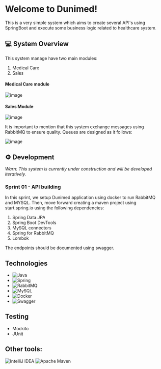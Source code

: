# Welcome to Dunimed! 

This is a very simple system which aims to create several API's using SpringBoot and execute some business logic related to healthcare system. 


## :computer: System Overview

This system manage have two main modules:
1. Medical Care
2. Sales

#### Medical Care module
![image](https://user-images.githubusercontent.com/13739735/199307899-43cffd39-af80-4c81-aa18-df3ae8092f83.png)

#### Sales Module
![image](https://user-images.githubusercontent.com/13739735/198321768-f3386db0-cf85-42e4-8116-fec5e470247c.png)


It is important to mention that this system exchange messages using RabbitMQ to ensure quality. Queues are designed as it follows:

![image](https://user-images.githubusercontent.com/13739735/198322962-16304d43-c821-4677-8952-a10e8b5fcc82.png)




## ⚙️ Development

*Warn: This system is currently under construction and will be developed iteratively.*

### Sprint 01 - API building

In this sprint, we setup Dunimed application using docker to run RabbitMQ and MYSQL. Then, move forward creating a maven project using start.spring.io using the following dependencies:

1. Spring Data JPA
2. Spring Boot DevTools
3. MySQL connectors
4. Spring for RabbitMQ
5. Lombok

The endpoints should be documented using swagger.


## Technologies

- ![Java](https://img.shields.io/badge/java-%23ED8B00.svg?style=for-the-badge&logo=java&logoColor=white)
- ![Spring](https://img.shields.io/badge/spring-%236DB33F.svg?style=for-the-badge&logo=spring&logoColor=white)
- ![RabbitMQ](https://img.shields.io/badge/Rabbitmq-FF6600?style=for-the-badge&logo=rabbitmq&logoColor=white)
- ![MySQL](https://img.shields.io/badge/mysql-%2300f.svg?style=for-the-badge&logo=mysql&logoColor=white)
- ![Docker](https://img.shields.io/badge/docker-%230db7ed.svg?style=for-the-badge&logo=docker&logoColor=white)
- ![Swagger](https://img.shields.io/badge/-Swagger-%23Clojure?style=for-the-badge&logo=swagger&logoColor=white)

## Testing
- Mockito
- JUnit

## Other tools:
 ![IntelliJ IDEA](https://img.shields.io/badge/IntelliJIDEA-000000.svg?style=for-the-badge&logo=intellij-idea&logoColor=white)
 ![Apache Maven](https://img.shields.io/badge/Apache%20Maven-C71A36?style=for-the-badge&logo=Apache%20Maven&logoColor=white)

